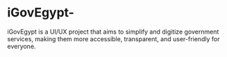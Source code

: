 # iGovEgypt-
iGovEgypt is a UI/UX project that aims to simplify and digitize government services, making them more accessible, transparent, and user-friendly for everyone.
